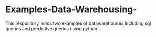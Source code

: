 # Examples-Data-Warehousing-
This respository holds two examples of datawarehouses Including sql queries and predictive queries using python.  
